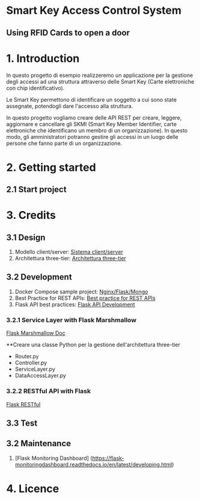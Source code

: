 Smart Key Access Control System
===============================

Using RFID Cards to open a door
-------------------------------

# 1. Introduction
In questo progetto di esempio realizzeremo un applicazione per la gestione degli accessi ad una struttura attraverso delle Smart Key (Carte elettroniche con chip identificativo).

Le Smart Key permettono di identificare un soggetto a cui sono state assegnate, potendogli dare l'accesso alla struttura.

In questo progetto vogliamo creare delle API REST per creare, leggere, aggiornare e cancellare gli SKMI (Smart Key Member Identifier, carte elettroniche che identificano un membro di un organizzazione). In questo modo, gli amministratori potranno gestire gli accessi in un luogo delle persone che fanno parte di un organizzazione.



# 2. Getting started

## 2.1 Start project

# 3. Credits

## 3.1 Design
1. Modello client/server: [Sistema client/server](https://it.wikipedia.org/wiki/Sistema_client/server)
2. Architettura three-tier: [Architettura three-tier](https://www.ibm.com/it-it/topics/three-tier-architecture)

## 3.2 Development
1. Docker Compose sample project: [Nginx/Flask/Mongo](https://github.com/docker/awesome-compose/tree/master/nginx-flask-mongo)
2. Best Practice for REST APIs: [Best practice for REST APIs](https://www.freecodecamp.org/italian/news/il-manuale-delle-migliori-pratiche-di-progettazione-di-api-rest/)
3. Flask API best practices: [Flask API Development](https://auth0.com/blog/best-practices-for-flask-api-development/)

### 3.2.1 Service Layer with Flask Marshmallow
[Flask Marshmallow Doc](https://readthedocs.org/projects/flask-marshmallow/downloads/pdf/dev/)

**Creare una classe Python per la gestione dell'architettura three-tier
- Router.py
- Controller.py
- ServiceLayer.py
- DataAccessLayer.py

### 3.2.2 RESTful API with Flask
[Flask RESTful](https://flask-restful.readthedocs.io/en/latest/quickstart.html)

## 3.3 Test

## 3.2 Maintenance
1. [Flask Monitoring Dashboard] (https://flask-monitoringdashboard.readthedocs.io/en/latest/developing.html)


# 4. Licence